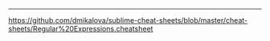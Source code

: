 
[CommonRegex]:[1]

---
[1]:https://github.com/Jie-Yuan/CommonRegex



https://github.com/dmikalova/sublime-cheat-sheets/blob/master/cheat-sheets/Regular%20Expressions.cheatsheet
